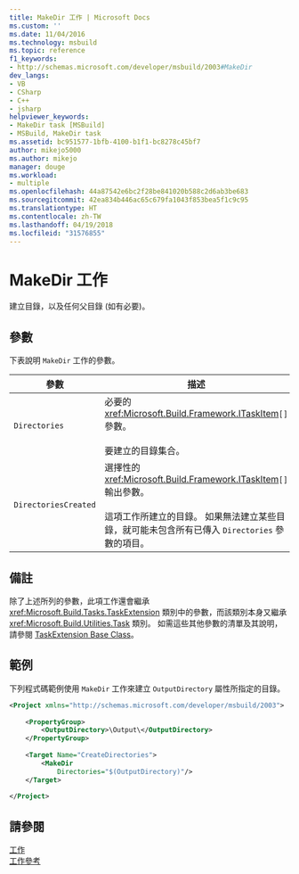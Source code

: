 ```yaml
---
title: MakeDir 工作 | Microsoft Docs
ms.custom: ''
ms.date: 11/04/2016
ms.technology: msbuild
ms.topic: reference
f1_keywords:
- http://schemas.microsoft.com/developer/msbuild/2003#MakeDir
dev_langs:
- VB
- CSharp
- C++
- jsharp
helpviewer_keywords:
- MakeDir task [MSBuild]
- MSBuild, MakeDir task
ms.assetid: bc951577-1bfb-4100-b1f1-bc8278c45bf7
author: mikejo5000
ms.author: mikejo
manager: douge
ms.workload:
- multiple
ms.openlocfilehash: 44a87542e6bc2f28be841020b588c2d6ab3be683
ms.sourcegitcommit: 42ea834b446ac65c679fa1043f853bea5f1c9c95
ms.translationtype: HT
ms.contentlocale: zh-TW
ms.lasthandoff: 04/19/2018
ms.locfileid: "31576855"
---
```

# <a name="makedir-task"></a>MakeDir 工作
建立目錄，以及任何父目錄 (如有必要)。  
  
## <a name="parameters"></a>參數  
 下表說明 `MakeDir` 工作的參數。  
  
|參數|描述|  
|---------------|-----------------|  
|`Directories`|必要的 <xref:Microsoft.Build.Framework.ITaskItem>`[]` 參數。<br /><br /> 要建立的目錄集合。|  
|`DirectoriesCreated`|選擇性的 <xref:Microsoft.Build.Framework.ITaskItem>`[]` 輸出參數。<br /><br /> 這項工作所建立的目錄。 如果無法建立某些目錄，就可能未包含所有已傳入 `Directories` 參數的項目。|  
  
## <a name="remarks"></a>備註  
 除了上述所列的參數，此項工作還會繼承 <xref:Microsoft.Build.Tasks.TaskExtension> 類別中的參數，而該類別本身又繼承 <xref:Microsoft.Build.Utilities.Task> 類別。 如需這些其他參數的清單及其說明，請參閱 [TaskExtension Base Class](../msbuild/taskextension-base-class.md)。  
  
## <a name="example"></a>範例  
 下列程式碼範例使用 `MakeDir` 工作來建立 `OutputDirectory` 屬性所指定的目錄。  
  
```xml  
<Project xmlns="http://schemas.microsoft.com/developer/msbuild/2003">  
  
    <PropertyGroup>  
        <OutputDirectory>\Output\</OutputDirectory>  
    </PropertyGroup>  
  
    <Target Name="CreateDirectories">  
        <MakeDir  
            Directories="$(OutputDirectory)"/>  
    </Target>  
  
</Project>  
```  
  
## <a name="see-also"></a>請參閱  
 [工作](../msbuild/msbuild-tasks.md)   
 [工作參考](../msbuild/msbuild-task-reference.md)
